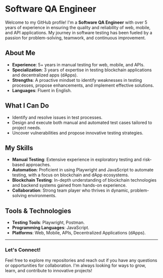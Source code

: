 # Software QA Engineer

Welcome to my GitHub profile! I'm a **Software QA Engineer** with over 5 years of experience in ensuring the quality and reliability of web, mobile, and API applications. My journey in software testing has been fueled by a passion for problem-solving, teamwork, and continuous improvement.

## About Me

- **Experience**: 5+ years in manual testing for web, mobile, and APIs.
- **Specialization**: 3 years of expertise in testing blockchain applications and decentralized apps (dApps).
- **Strengths**: A proactive mindset to identify weaknesses in testing processes, propose enhancements, and implement effective solutions.
- **Languages**: Fluent in English.

## What I Can Do

- Identify and resolve issues in test processes.
- Design and execute both manual and automated test cases tailored to project needs.
- Uncover vulnerabilities and propose innovative testing strategies.

## My Skills

- **Manual Testing**: Extensive experience in exploratory testing and risk-based approaches.
- **Automation**: Proficient in using Playwright and JavaScript to automate testing, with a focus on blockchain and dApp ecosystems.
- **Blockchain Testing**: In-depth understanding of blockchain technologies and backend systems gained from hands-on experience.
- **Collaboration**: Strong team player who thrives in dynamic, problem-solving environments.

## Tools & Technologies

- **Testing Tools**: Playwright, Postman.
- **Programming Languages**: JavaScript.
- **Platforms**: Web, Mobile, APIs, Decentralized Applications (dApps).

---

### Let's Connect!
Feel free to explore my repositories and reach out if you have any questions or opportunities for collaboration. I'm always looking for ways to grow, learn, and contribute to innovative projects!
